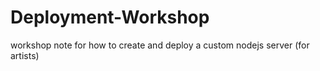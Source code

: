 # Deployment-Workshop
workshop note for how to create and deploy a custom nodejs server (for artists)
